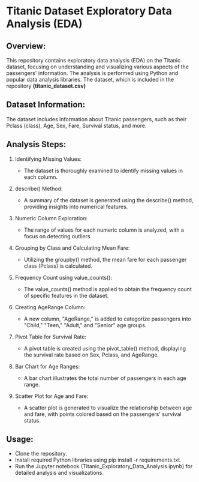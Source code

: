 # Titanic Dataset Exploratory Data Analysis (EDA)

## Overview:
This repository contains exploratory data analysis (EDA) on the Titanic dataset, focusing on understanding and visualizing various aspects of the passengers' information. The analysis is performed using Python and popular data analysis libraries. The dataset, which is included in the repository **(titanic_dataset.csv)**

## Dataset Information:
The dataset includes information about Titanic passengers, such as their Pclass (class), Age, Sex, Fare, Survival status, and more.

## Analysis Steps:

1. Identifying Missing Values:
   * The dataset is thoroughly examined to identify missing values in each column.

2. describe() Method:
   * A summary of the dataset is generated using the describe() method, providing insights into numerical features.

3. Numeric Column Exploration:
   * The range of values for each numeric column is analyzed, with a focus on detecting outliers.

4. Grouping by Class and Calculating Mean Fare:
   * Utilizing the groupby() method, the mean fare for each passenger class (Pclass) is calculated.

5. Frequency Count using value_counts():
   * The value_counts() method is applied to obtain the frequency count of specific features in the dataset.

6. Creating AgeRange Column:
   * A new column, "AgeRange," is added to categorize passengers into "Child," "Teen," "Adult," and "Senior" age groups.

7. Pivot Table for Survival Rate:
   * A pivot table is created using the pivot_table() method, displaying the survival rate based on Sex, Pclass, and AgeRange.

8. Bar Chart for Age Ranges:
   * A bar chart illustrates the total number of passengers in each age range.

9. Scatter Plot for Age and Fare:
   * A scatter plot is generated to visualize the relationship between age and fare, with points colored based on the passengers' survival status.


## Usage:

- Clone the repository.
- Install required Python libraries using pip install -r requirements.txt.
- Run the Jupyter notebook (Titanic_Exploratory_Data_Analysis.ipynb) for detailed analysis and visualizations.
